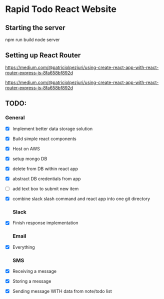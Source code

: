 # Rapid Todo React Website

## Starting the server
npm run build
node server

## Setting up React Router
https://medium.com/@patriciolpezjuri/using-create-react-app-with-react-router-express-js-8fa658bf892d

https://medium.com/@patriciolpezjuri/using-create-react-app-with-react-router-express-js-8fa658bf892d


## TODO:

### General	
- [x] Implement better data storage solution
- [x] Build simple react components
- [x] Host on AWS
- [x] setup mongo DB
- [x] delete from DB within react app
- [x] abstract DB credentials from app
- [ ] add text box to submit new item
- [x] combine slack slash command and react app into one git directory


	### Slack
- [x] Finish response implementation
	### Email
- [x] Everything
	### SMS
- [x] Receiving a message
- [x] Storing a message
- [x] Sending message WITH data from note/todo list
